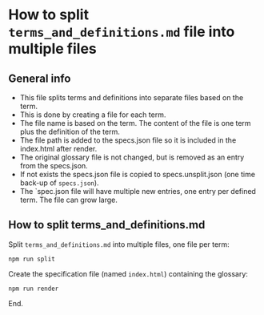 # How to split `terms_and_definitions.md` file into multiple files

## General info

- This file splits terms and definitions into separate files based on the term.
- This is done by creating a file for each term.
- The file name is based on the term. The content of the file is one term plus the definition of the term.
- The file path is added to the specs.json file so it is included in the index.html after render.
- The original glossary file is not changed, but is removed as an entry from the specs.json.
- If not exists the specs.json file is copied to specs.unsplit.json (one time back-up of `specs.json`).
- The `spec.json file will have multiple new entries, one entry per defined term. The file can grow large.

## How to split terms_and_definitions.md

Split `terms_and_definitions.md` into multiple files, one file per term:

```
npm run split
```

Create the specification file (named `index.html`) containing the glossary:

```
npm run render
```

End.

